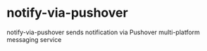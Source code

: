 notify-via-pushover
===================

notify-via-pushover sends notification via Pushover multi-platform messaging service
